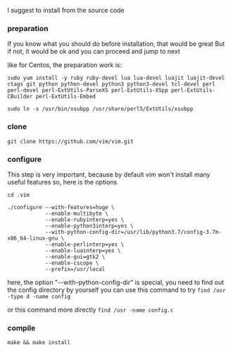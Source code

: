 I suggest to install from the source code

### preparation
If you know what you should do before installation, that would be great
But if not, it would be ok and you can proceed and jump to next

like for Centos, the preparation work is:

`sudo yum install -y ruby ruby-devel lua lua-devel luajit luajit-devel ctags git python python-devel python3 python3-devel tcl-devel perl perl-devel perl-ExtUtils-ParseXS perl-ExtUtils-XSpp perl-ExtUtils-CBuilder perl-ExtUtils-Embed`

`sudo ln -s /usr/bin/xsubpp /usr/share/perl5/ExtUtils/xsubpp`

### clone
`git clone https://github.com/vim/vim.git`

### configure
This step is very important, because by default vim won't install many useful features
so, here is the options

`cd .vim`

```
./configure --with-features=huge \
            --enable-multibyte \
            --enable-rubyinterp=yes \
            --enable-python3interp=yes \
            --with-python-config-dir=/usr/lib/python3.7/config-3.7m-x86_64-linux-gnu \
            --enable-perlinterp=yes \
            --enable-luainterp=yes \
            --enable-gui=gtk2 \
            --enable-cscope \
            --prefix=/usr/local
```

here, the option "--with-python-config-dir" is special, you need to find out the config directory by yourself
you can use this command to try `find /usr -type d -name config`

or this command more directly `find /usr -name config.c`

### compile

`make && make install`

